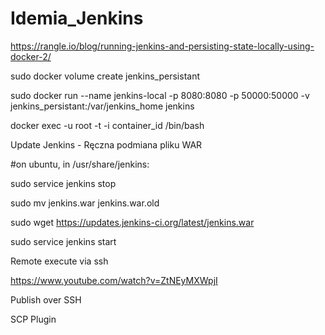 # Idemia_Jenkins

https://rangle.io/blog/running-jenkins-and-persisting-state-locally-using-docker-2/

sudo docker volume create jenkins_persistant

sudo docker run --name jenkins-local -p 8080:8080 -p 50000:50000 -v jenkins_persistant:/var/jenkins_home jenkins

docker exec -u root -t -i container_id /bin/bash

Update Jenkins - Ręczna podmiana pliku WAR

#on ubuntu, in /usr/share/jenkins:

sudo service jenkins stop

sudo mv jenkins.war jenkins.war.old

sudo wget https://updates.jenkins-ci.org/latest/jenkins.war

sudo service jenkins start

Remote execute via ssh

https://www.youtube.com/watch?v=ZtNEyMXWpjI

Publish over SSH

SCP Plugin
